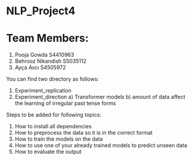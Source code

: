 # NLP_Project4

# Team Members:
 1) Pooja Gowda S4410963
 2) Behrooz Nikandish S5035112
 3) Ayça Avcı S4505972


You can find two directory as follows:
1) Experiment_replication
2) Experiment_direction
    a) Transformer models
    b) amount of data affect the learning of irregular past tense forms
    
       

Steps to be added for following topics: 
1) How to install all dependencies 
2) How to preprocess the data so it is in the correct format 
3) How to train the models on the data 
4) How to use one of your already trained models to predict unseen data 
5) How to evaluate the output 



